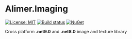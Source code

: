 # Alimer.Imaging

[![License: MIT](https://img.shields.io/badge/License-MIT-green.svg)](https://github.com/amerkoleci/Alimer.Imaging/blob/main/LICENSE)
[![Build status](https://github.com/amerkoleci/Alimer.Imaging/workflows/Build/badge.svg)](https://github.com/amerkoleci/Alimer.Imaging/actions)
[![NuGet](https://img.shields.io/nuget/v/Alimer.Imaging.svg)](https://www.nuget.org/packages/Alimer.Imaging)

Cross platform  **.net9.0** and **.net8.0** image and texture library

